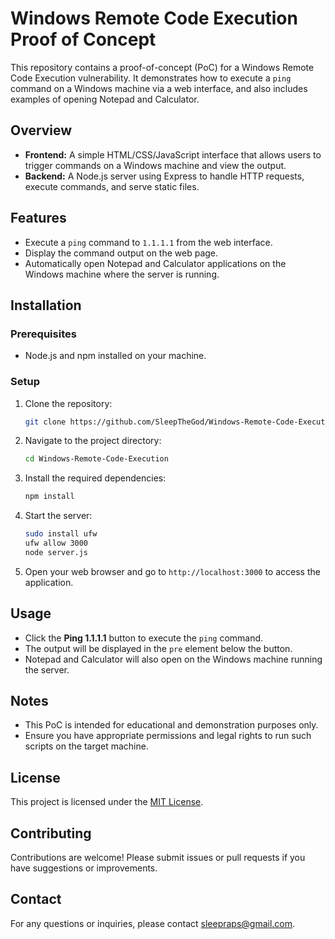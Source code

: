 # Windows Remote Code Execution Proof of Concept

This repository contains a proof-of-concept (PoC) for a Windows Remote Code Execution vulnerability. It demonstrates how to execute a `ping` command on a Windows machine via a web interface, and also includes examples of opening Notepad and Calculator.

## Overview

- **Frontend:** A simple HTML/CSS/JavaScript interface that allows users to trigger commands on a Windows machine and view the output.
- **Backend:** A Node.js server using Express to handle HTTP requests, execute commands, and serve static files.

## Features

- Execute a `ping` command to `1.1.1.1` from the web interface.
- Display the command output on the web page.
- Automatically open Notepad and Calculator applications on the Windows machine where the server is running.

## Installation

### Prerequisites

- Node.js and npm installed on your machine.

### Setup

1. Clone the repository:

    ```bash
    git clone https://github.com/SleepTheGod/Windows-Remote-Code-Execution.git
    ```

2. Navigate to the project directory:

    ```bash
    cd Windows-Remote-Code-Execution
    ```

3. Install the required dependencies:

    ```bash
    npm install
    ```

4. Start the server:

    ```bash
    sudo install ufw
    ufw allow 3000
    node server.js
    ```

5. Open your web browser and go to `http://localhost:3000` to access the application.

## Usage

- Click the **Ping 1.1.1.1** button to execute the `ping` command.
- The output will be displayed in the `pre` element below the button.
- Notepad and Calculator will also open on the Windows machine running the server.

## Notes

- This PoC is intended for educational and demonstration purposes only.
- Ensure you have appropriate permissions and legal rights to run such scripts on the target machine.

## License

This project is licensed under the [MIT License](LICENSE).

## Contributing

Contributions are welcome! Please submit issues or pull requests if you have suggestions or improvements.

## Contact

For any questions or inquiries, please contact [sleepraps@gmail.com](mailto:sleepraps@gmail.com).
